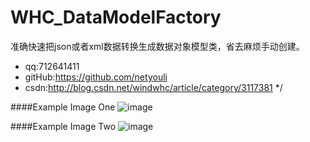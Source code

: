 # WHC_DataModelFactory
准确快速把json或者xml数据转换生成数据对象模型类，省去麻烦手动创建。
 *  qq:712641411
 *  gitHub:https://github.com/netyouli
 *  csdn:http://blog.csdn.net/windwhc/article/category/3117381
 */

####Example Image One
 ![image](https://github.com/netyouli/WHC_DataModelFactory/tree/master/WHC_DataModelFactory/WHCLib/image1.jag)
 
####Example Image Two
 ![image](https://github.com/netyouli/WHC_DataModelFactory/tree/master/WHC_DataModelFactory/WHCLib/image2.jag)
